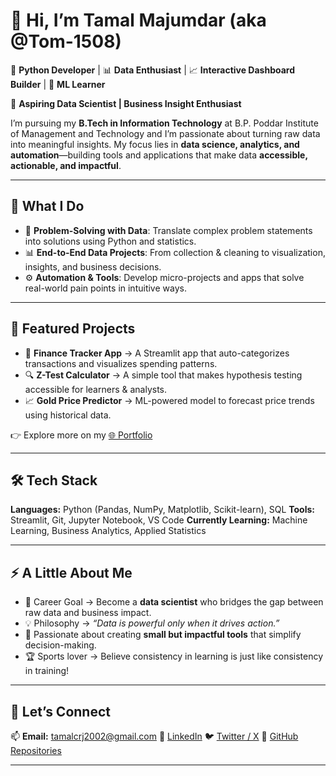 # 👋 Hi, I’m Tamal Majumdar (aka @Tom-1508)

🐍 **Python Developer** | 📊 **Data Enthusiast** | 📈 **Interactive Dashboard Builder** | 🤖 **ML Learner**

🎯 **Aspiring Data Scientist | Business Insight Enthusiast**

I’m pursuing my **B.Tech in Information Technology** at B.P. Poddar Institute of Management and Technology and I’m passionate about turning raw data into meaningful insights. My focus lies in **data science, analytics, and automation**—building tools and applications that make data **accessible, actionable, and impactful**.

---

## 💼 What I Do

* 🧠 **Problem-Solving with Data**: Translate complex problem statements into solutions using Python and statistics.
* 📊 **End-to-End Data Projects**: From collection & cleaning to visualization, insights, and business decisions.
* ⚙️ **Automation & Tools**: Develop micro-projects and apps that solve real-world pain points in intuitive ways.

---

## 🧪 Featured Projects

* 💸 **Finance Tracker App** → A Streamlit app that auto-categorizes transactions and visualizes spending patterns.
* 🔍 **Z-Test Calculator** → A simple tool that makes hypothesis testing accessible for learners & analysts.
* 📈 **Gold Price Predictor** → ML-powered model to forecast price trends using historical data.

👉 Explore more on my [🌐 Portfolio](https://tamal-majumdar.vercel.app/)

---

## 🛠️ Tech Stack

**Languages:** Python (Pandas, NumPy, Matplotlib, Scikit-learn), SQL
**Tools:** Streamlit, Git, Jupyter Notebook, VS Code
**Currently Learning:** Machine Learning, Business Analytics, Applied Statistics

---

## ⚡ A Little About Me

* 🎯 Career Goal → Become a **data scientist** who bridges the gap between raw data and business impact.
* 💡 Philosophy → *“Data is powerful only when it drives action.”*
* 🧩 Passionate about creating **small but impactful tools** that simplify decision-making.
* 🏆 Sports lover → Believe consistency in learning is just like consistency in training!

---

## 🤝 Let’s Connect

📫 **Email:** [tamalcrj2002@gmail.com](mailto:tamalcrj2002@gmail.com)
🔗 [LinkedIn](https://www.linkedin.com/in/tamal-majumdar-a685a61b4/)
🐦 [Twitter / X](https://x.com/Majumdar15Tamal)
📁 [GitHub Repositories](https://github.com/Tom-1508?tab=repositories)

---
